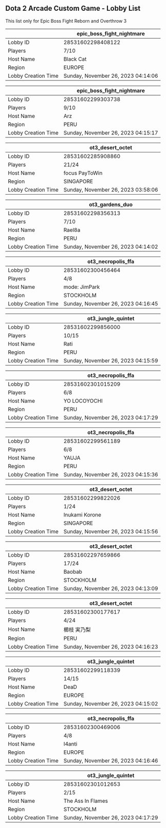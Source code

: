 ## Dota 2 Arcade Custom Game - Lobby List

This list only for Epic Boss Fight Reborn and Overthrow 3

|  | epic_boss_fight_nightmare |
| ------ | ------ |
| Lobby ID | 28531602298408122 |
| Players | 7/10 |
| Host Name | Black Cat |
| Region | EUROPE |
| Lobby Creation Time | Sunday, November 26, 2023 04:14:06 |


|  | epic_boss_fight_nightmare |
| ------ | ------ |
| Lobby ID | 28531602299303738 |
| Players | 9/10 |
| Host Name | Arz |
| Region | PERU |
| Lobby Creation Time | Sunday, November 26, 2023 04:15:17 |


|  | ot3_desert_octet |
| ------ | ------ |
| Lobby ID | 28531602285908860 |
| Players | 21/24 |
| Host Name | focus PayToWin |
| Region | SINGAPORE |
| Lobby Creation Time | Sunday, November 26, 2023 03:58:06 |


|  | ot3_gardens_duo |
| ------ | ------ |
| Lobby ID | 28531602298356313 |
| Players | 7/10 |
| Host Name | Rael8a |
| Region | PERU |
| Lobby Creation Time | Sunday, November 26, 2023 04:14:02 |


|  | ot3_necropolis_ffa |
| ------ | ------ |
| Lobby ID | 28531602300456464 |
| Players | 4/8 |
| Host Name | mode: JimPark |
| Region | STOCKHOLM |
| Lobby Creation Time | Sunday, November 26, 2023 04:16:45 |


|  | ot3_jungle_quintet |
| ------ | ------ |
| Lobby ID | 28531602299856000 |
| Players | 10/15 |
| Host Name | Rati |
| Region | PERU |
| Lobby Creation Time | Sunday, November 26, 2023 04:15:59 |


|  | ot3_necropolis_ffa |
| ------ | ------ |
| Lobby ID | 28531602301015209 |
| Players | 6/8 |
| Host Name | YO LOCOYOCHI |
| Region | PERU |
| Lobby Creation Time | Sunday, November 26, 2023 04:17:29 |


|  | ot3_necropolis_ffa |
| ------ | ------ |
| Lobby ID | 28531602299561189 |
| Players | 6/8 |
| Host Name | YAUJA |
| Region | PERU |
| Lobby Creation Time | Sunday, November 26, 2023 04:15:36 |


|  | ot3_desert_octet |
| ------ | ------ |
| Lobby ID | 28531602299822026 |
| Players | 1/24 |
| Host Name | Inukami Korone |
| Region | SINGAPORE |
| Lobby Creation Time | Sunday, November 26, 2023 04:15:56 |


|  | ot3_desert_octet |
| ------ | ------ |
| Lobby ID | 28531602297659866 |
| Players | 17/24 |
| Host Name | Baobab |
| Region | STOCKHOLM |
| Lobby Creation Time | Sunday, November 26, 2023 04:13:09 |


|  | ot3_desert_octet |
| ------ | ------ |
| Lobby ID | 28531602300177617 |
| Players | 4/24 |
| Host Name | 櫛枝 実乃梨 |
| Region | PERU |
| Lobby Creation Time | Sunday, November 26, 2023 04:16:23 |


|  | ot3_jungle_quintet |
| ------ | ------ |
| Lobby ID | 28531602299118339 |
| Players | 14/15 |
| Host Name | DeaD |
| Region | EUROPE |
| Lobby Creation Time | Sunday, November 26, 2023 04:15:02 |


|  | ot3_necropolis_ffa |
| ------ | ------ |
| Lobby ID | 28531602300469006 |
| Players | 4/8 |
| Host Name | I4anti |
| Region | EUROPE |
| Lobby Creation Time | Sunday, November 26, 2023 04:16:46 |


|  | ot3_jungle_quintet |
| ------ | ------ |
| Lobby ID | 28531602301012653 |
| Players | 2/15 |
| Host Name | The Ass In Flames |
| Region | STOCKHOLM |
| Lobby Creation Time | Sunday, November 26, 2023 04:17:29 |


